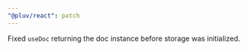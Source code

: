 ```yaml
---
"@pluv/react": patch
---
```


Fixed `useDoc` returning the doc instance before storage was initialized.
